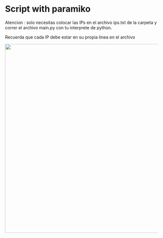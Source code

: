 # Script with paramiko
<p>Atencion : solo necesitas colocar las IPs en el archivo ips.txt de la carpeta y correr el archivo main.py con tu interprete de python.</p>
<p>Recuerda que cada IP debe estar en su propia linea en el archivo</p>
<img src="https://user-images.githubusercontent.com/112919267/200185044-5e7d916c-4803-4ce3-981f-5d329f588e92.png" margin="auto" width="620px" height="auto">
